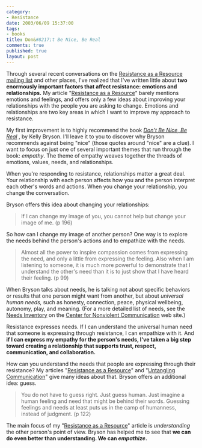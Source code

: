 ```yaml
--- 
category: 
- Resistance
date: 2003/06/09 15:37:00
tags: 
- books
title: Don&#8217;t Be Nice, Be Real
comments: true
published: true
layout: post
---
```


<p> Through several recent conversations on the <a href="http://groups.yahoo.com/group/resistance-as-a-resource">Resistance as a Resource mailing list</a> and other places, I've realized that I've written little about <strong>two enormously important factors that affect resistance: emotions and relationships.</strong> My article "<a href="/articles/resistance_as_a_resource.html">Resistance as a Resource</a>" barely mentions emotions and feelings, and offers only a few ideas about improving your relationships with the people you are asking to change. Emotions and relationships are two key areas in which I want to improve my approach to resistance. </p>
<p> My first improvement is to highly recommend the book  <em>
<a href="http://www.amazon.com/exec/obidos/ASIN/0972002804/dalehemer-20">Don't Be Nice, Be Real</a>
</em>, by Kelly Bryson. I'll leave it to you to discover why Bryson recommends against being "nice" (those quotes around "nice" are a clue). I want to focus on just one of several important themes that run through the book: <em>empathy</em>. The theme of empathy weaves together the threads of emotions, values, needs, and relationships. </p>
<p> When you're responding to resistance, relationships matter a great deal. Your relationship with each person affects how you and the person interpret each other's words and actions. When you change your relationship, you change the conversation. </p>
<p> Bryson offers this idea about changing your relationships: </p>
<blockquote>
<p> If I can change my image of you, you cannot help but change your image of me. (p 196) </p>
</blockquote>
<p> So how can I change my image of another person? One way is to explore the needs behind the person's actions and to empathize with the needs. </p>
<blockquote>
<p> Almost all the power to inspire compassion comes from expressing the need, and only a little from expressing the feeling. Also when I am listening to someone, it is much more powerful to demonstrate that I understand the other's need than it is to just show that I have heard their feeling. (p 99) </p>
</blockquote>
<p> When Bryson talks about needs, he is talking not about specific behaviors or results that one person might want from another, but about <em>universal human needs,</em> such as honesty, connection, peace, physical wellbeing, autonomy, play, and meaning. (For a more detailed list of needs, see the <a href="http://www.cnvc.org/needs.htm">Needs Inventory</a> on the <a href="http://www.cnvc.org">Center for Nonviolent Communication</a> web site.) </p>
<p> Resistance expresses needs. If I can understand the universal human need that someone is expressing through resistance, I can empathize with it. And <strong>if I can express my empathy for the person's needs, I've taken a big step toward creating a relationship that supports trust, respect, communication, and collaboration.</strong>
</p>
<p> How can you understand the needs that people are expressing through their resistance? My articles "<a href="/articles/resistance_as_a_resource.html">Resistance as a Resource</a>" and "<a href="/articles/untangling_communication.html">Untangling Communication</a>" give many ideas about that. Bryson offers an additional idea: guess. </p>
<blockquote>
<p> You do not have to guess right. Just guess human. Just imagine a human feeling and need that might be behind their words. Guessing feelings and needs at least puts us in the camp of humanness, instead of judgment. (p 122) </p>
</blockquote>
<p> The main focus of my "<a href="/articles/resistance_as_a_resource.html">Resistance as a Resource</a>" article is <em>understanding</em> the other person's point of view. Bryson has helped me to see that <strong>we can do even better than understanding. We can <em>empathize</em>.</strong>
</p>
